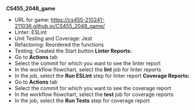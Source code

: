 **CS455_2048_game**
- URL for game: https://cs455-210241-211036.github.io/CS455_2048_game/
- Linter: ESLint
- Unit Testing and Coverage: Jest
- Refactoring: Reordered the functions
- Testing: Created the Start button
  **Linter Reports:**
- Go to **Actions** tab
- Select the commit for which you want to see the linter report
- In the workflow flowchart, select the **lint** job for linter reports
- In the job, select the **Run ESLint** step for linter report
  **Coverage Reports:**
- Go to **Actions** tab
- Select the commit for which you want to see the coverage report
- In the workflow flowchart, select the **test** job for coverage reports
- In the job, select the **Run Tests** step for coverage report 
